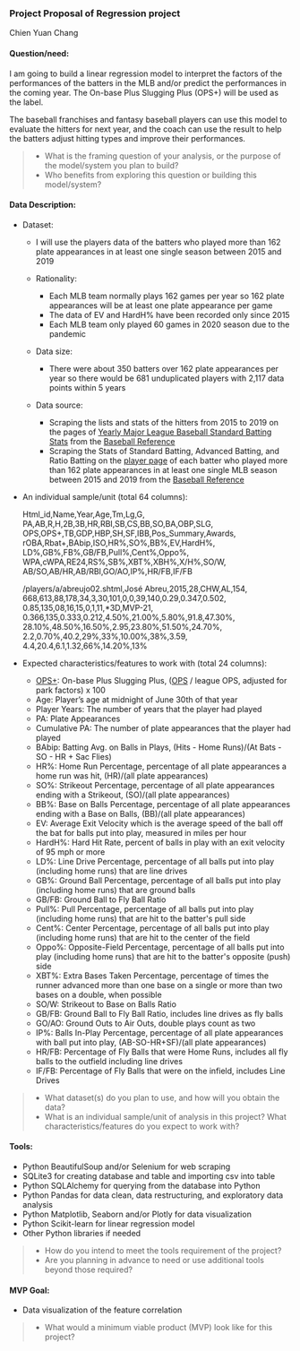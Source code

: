 ### Project Proposal of Regression project
Chien Yuan Chang
#### Question/need:
I am going to build a linear regression model to interpret the factors of the performances of the batters in the MLB and/or predict the performances in the coming year. The On-base Plus Slugging Plus (OPS+) will be used as the label.

The baseball franchises and fantasy baseball players can use this model to evaluate the hitters for next year, and the coach can use the result to help the batters adjust hitting types and improve their performances.

>* What is the framing question of your analysis, or the purpose of the model/system you plan to build? 
>* Who benefits from exploring this question or building this model/system?

#### Data Description:
* Dataset: 
  * I will use the players data of the batters who played more than 162 plate appearances in at least one single season between 2015 and 2019
 
  * Rationality: 
      *  Each MLB team normally plays 162 games per year so 162 plate appearances will be at least one plate appearance per game
      *  The data of EV and HardH% have been recorded only since 2015
      *  Each MLB team only played 60 games in 2020 season due to the pandemic
  * Data size: 
      * There were about 350 batters over 162 plate appearances per year so there would be 681 unduplicated players with 2,117 data points within 5 years
  * Data source:
      * Scraping the lists and stats of the hitters from 2015 to 2019 on the pages of [Yearly Major League Baseball Standard Batting Stats](https://www.baseball-reference.com/leagues/majors/2019-standard-batting.shtml) from the [Baseball Reference](https://www.baseball-reference.com/) 
      * Scraping the Stats of Standard Batting, Advanced Batting, and Ratio Batting on the [player page](https://www.baseball-reference.com/players/) of each batter who played more than 162 plate appearances in at least one single MLB season between 2015 and 2019 from the [Baseball Reference](https://www.baseball-reference.com/) 
 
* An individual sample/unit (total 64 columns):

	Html\_id,Name,Year,Age,Tm,Lg,G,  
	PA,AB,R,H,2B,3B,HR,RBI,SB,CS,BB,SO,BA,OBP,SLG,  
	OPS,OPS+,TB,GDP,HBP,SH,SF,IBB,Pos\_Summary,Awards,  
	rOBA,Rbat+,BAbip,ISO,HR%,SO%,BB%,EV,HardH%,  
	LD%,GB%,FB%,GB/FB,Pull%,Cent%,Oppo%,  
	WPA,cWPA,RE24,RS%,SB%,XBT%,XBH%,X/H%,SO/W,  
	AB/SO,AB/HR,AB/RBI,GO/AO,IP%,HR/FB,IF/FB
	
	/players/a/abreujo02.shtml,José Abreu,2015,28,CHW,AL,154,  
	668,613,88,178,34,3,30,101,0,0,39,140,0.29,0.347,0.502,  
	0.85,135,08,16,15,0,1,11,*3D,MVP-21,  
	0.366,135,0.333,0.212,4.50%,21.00%,5.80%,91.8,47.30%,  
	28.10%,48.50%,16.50%,2.95,23.80%,51.50%,24.70%,  
	2.2,0.70%,40.2,29%,33%,10.00%,38%,3.59,  
	4.4,20.4,6.1,1.32,66%,14.20%,13% 

* Expected characteristics/features to work with (total 24 columns):
  * [OPS+](https://www.mlb.com/glossary/advanced-stats/on-base-plus-slugging-plus): On-base Plus Slugging Plus, ([OPS](https://www.mlb.com/glossary/standard-stats/on-base-plus-slugging) / league OPS, adjusted for park factors) x 100
  * Age: Player’s age at midnight of June 30th of that year
  * Player Years: The number of years that the player had played 
  * PA: Plate Appearances
  * Cumulative PA: The number of plate appearances that the player had played
  * BAbip: Batting Avg. on Balls in Plays, (Hits - Home Runs)/(At Bats - SO - HR + Sac Flies)
  * HR%: Home Run Percentage, percentage of all plate appearances a home run was hit, (HR)/(all plate appearances)
  * SO%: Strikeout Percentage, percentage of all plate appearances ending with a Strikeout, (SO)/(all plate appearances)
  * BB%: Base on Balls Percentage, percentage of all plate appearances ending with a Base on Balls, (BB)/(all plate appearances)
  * EV: Average Exit Velocity which is the average speed of the ball off the bat for balls put into play, measured in miles per hour
  * HardH%: Hard Hit Rate, percent of balls in play with an exit velocity of 95 mph or more
  * LD%: Line Drive Percentage, percentage of all balls put into play (including home runs) that are line drives
  * GB%: Ground Ball Percentage, percentage of all balls put into play (including home runs) that are ground balls
  * GB/FB: Ground Ball to Fly Ball Ratio
  * Pull%: Pull Percentage, percentage of all balls put into play (including home runs) that are hit to the batter's pull side
  * Cent%: Center Percentage, percentage of all balls put into play (including home runs) that are hit to the center of the field
  * Oppo%: Opposite-Field Percentage, percentage of all balls put into play (including home runs) that are hit to the batter's opposite (push) side
  * XBT%: Extra Bases Taken Percentage, percentage of times the runner advanced more than one base on a single or more than two bases on a double, when possible
  * SO/W: Strikeout to Base on Balls Ratio
  * GB/FB: Ground Ball to Fly Ball Ratio, includes line drives as fly balls
  * GO/AO: Ground Outs to Air Outs, double plays count as two
  * IP%: Balls In-Play Percentage, percentage of all plate appearances with ball put into play, (AB-SO-HR+SF)/(all plate appearances)
  * HR/FB: Percentage of Fly Balls that were Home Runs, includes all fly balls to the outfield including line drives
  * IF/FB: Percentage of Fly Balls that were on the infield, includes Line Drives


>* What dataset(s) do you plan to use, and how will you obtain the data?
>* What is an individual sample/unit of analysis in this project? What characteristics/features do you expect to work with?

#### Tools:
* Python BeautifulSoup and/or Selenium for web scraping
* SQLite3 for creating database and table and importing csv into table
* Python SQLAlchemy for querying from the database into Python
* Python Pandas for data clean, data restructuring, and exploratory data analysis
* Python Matplotlib, Seaborn and/or Plotly for data visualization
* Python Scikit-learn for linear regression model
* Other Python libraries if needed

>* How do you intend to meet the tools requirement of the project? 
>* Are you planning in advance to need or use additional tools beyond those required?

#### MVP Goal:
* Data visualization of the feature correlation

>* What would a minimum viable product (MVP) look like for this project?